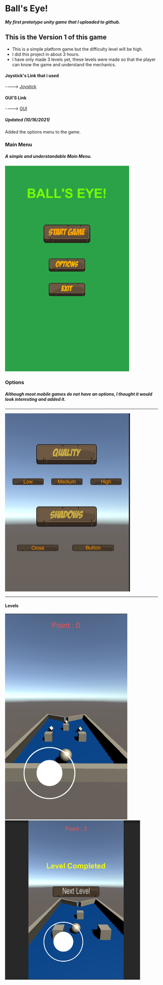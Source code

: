 # Ball's Eye!

***My first prototype unity game that I uploaded to github.***
## This is the Version 1 of this game ##
- This is a simple platform game but the difficulty level will be high.
- I did this project in about 3 hours.
- I have only made 3 levels yet, these levels were made so that the player can know the game and understand the mechanics.

#### Joystick's Link that i used 
----> [Joystick](https://assetstore.unity.com/packages/tools/input-management/joystick-pack-107631)

#### GUI'S Link
----> [GUI](https://assetstore.unity.com/packages/2d/gui/fantasy-wooden-gui-free-103811)

##### Updated (10/16/2021)
Added the options menu to the game.

### Main Menu 
##### A simple and understandable Main Menu.
![](https://github.com/altayburakhan/Ball-s-Eye-/blob/main/Images/Ekran%20görüntüsü%202021-08-03%20151403.png)

### Options
##### Although most mobile games do not have an options, I thought it would look interesting and added it.

-------------------------------------------------------------------------------------------------------------

![](https://github.com/altayburakhan/Ball-s-Eye-/blob/main/Images/Ekran%20görüntüsü%202021-08-03%20151634.png)

-------------------------------------------------------------------------------------------------------------

#### Levels
![](https://github.com/altayburakhan/Ball-s-Eye-/blob/main/Images/Ekran%20görüntüsü%202021-08-03%20151658.png)
![](https://github.com/altayburakhan/Ball-s-Eye-/blob/main/Images/Ekran%20görüntüsü%202021-08-03%20151828.png)
